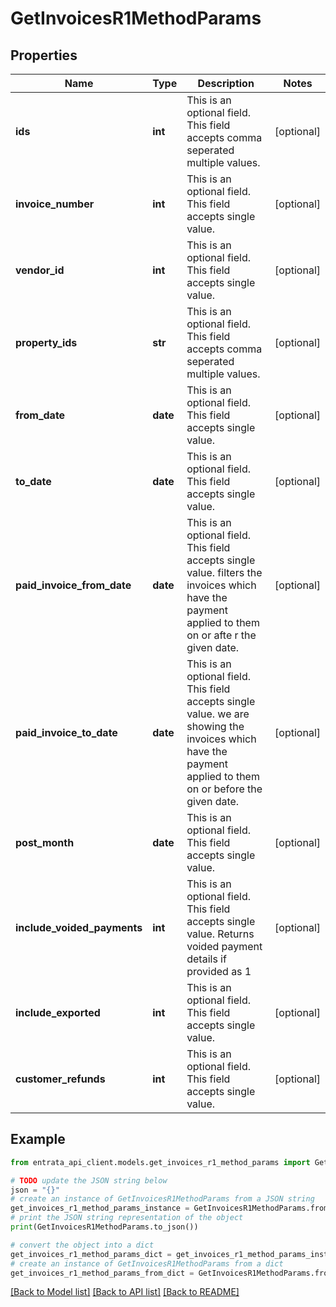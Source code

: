 # GetInvoicesR1MethodParams


## Properties

Name | Type | Description | Notes
------------ | ------------- | ------------- | -------------
**ids** | **int** | This is an optional field. This field accepts comma seperated multiple values. | [optional] 
**invoice_number** | **int** | This is an optional field. This field accepts single value. | [optional] 
**vendor_id** | **int** | This is an optional field. This field accepts single value. | [optional] 
**property_ids** | **str** |   This is an optional field. This field accepts comma seperated multiple values. | [optional] 
**from_date** | **date** | This is an optional field. This field accepts single value. | [optional] 
**to_date** | **date** | This is an optional field. This field accepts single value. | [optional] 
**paid_invoice_from_date** | **date** | This is an optional field. This field accepts single value. filters the invoices which have the payment applied to them on or afte r the given date. | [optional] 
**paid_invoice_to_date** | **date** | This is an optional field. This field accepts single value. we are showing the invoices which have the payment applied to them on or before the given date. | [optional] 
**post_month** | **date** | This is an optional field. This field accepts single value. | [optional] 
**include_voided_payments** | **int** | This is an optional field. This field accepts single value. Returns voided payment details if provided as 1 | [optional] 
**include_exported** | **int** | This is an optional field. This field accepts single value. | [optional] 
**customer_refunds** | **int** | This is an optional field. This field accepts single value. | [optional] 

## Example

```python
from entrata_api_client.models.get_invoices_r1_method_params import GetInvoicesR1MethodParams

# TODO update the JSON string below
json = "{}"
# create an instance of GetInvoicesR1MethodParams from a JSON string
get_invoices_r1_method_params_instance = GetInvoicesR1MethodParams.from_json(json)
# print the JSON string representation of the object
print(GetInvoicesR1MethodParams.to_json())

# convert the object into a dict
get_invoices_r1_method_params_dict = get_invoices_r1_method_params_instance.to_dict()
# create an instance of GetInvoicesR1MethodParams from a dict
get_invoices_r1_method_params_from_dict = GetInvoicesR1MethodParams.from_dict(get_invoices_r1_method_params_dict)
```
[[Back to Model list]](../README.md#documentation-for-models) [[Back to API list]](../README.md#documentation-for-api-endpoints) [[Back to README]](../README.md)


